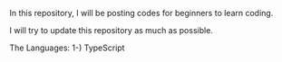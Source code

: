 In this repository, I will be posting codes for beginners to learn coding.

I will try to update this repository as much as possible.

The Languages:
1-) TypeScript